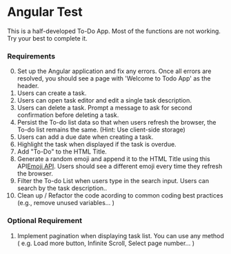 # Angular Test

This is a half-developed To-Do App. Most of the functions are not working. Try your best to complete it.

### Requirements

0. Set up the Angular application and fix any errors. Once all errors are resolved, you should see a page with 'Welcome to Todo App' as the header.
1. Users can create a task.
2. Users can open task editor and edit a single task description.
3. Users can delete a task. Prompt a message to ask for second confirmation before deleting a task.
4. Persist the To-do list data so that when users refresh the browser, the To-do list remains the same. (Hint: Use client-side storage)
5. Users can add a due date when creating a task.
6. Highlight the task when displayed if the task is overdue.
7. Add "To-Do" to the HTML Title.
8. Generate a random emoji and append it to the HTML Title using this API[Emoji API](https://emoji-api.com/). Users should see a different emoji every time they refresh the browser.
9. Filter the To-do List when users type in the search input. Users can search by the task description..
10. Clean up / Refactor the code acording to common coding best practices (e.g., remove unused variables... )

### Optional Requirement

1. Implement pagination when displaying task list. You can use any method ( e.g. Load more button, Infinite Scroll, Select page number... )

